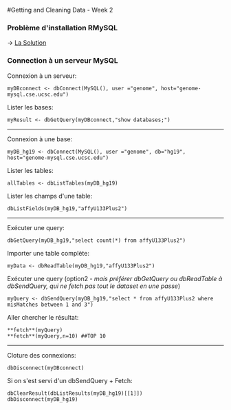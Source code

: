 
#Getting and Cleaning Data - Week 2


### Problème d'installation RMySQL
-> [La Solution](http://stackoverflow.com/questions/24537257/installing-rmysql-in-mavericks)


### Connection à un serveur MySQL
Connexion à un serveur:
```
myDBconnect <- dbConnect(MySQL(), user ="genome", host="genome-mysql.cse.ucsc.edu")
```
Lister les bases:
```
myResult <- dbGetQuery(myDBconnect,"show databases;")
```

---
Connexion à une base:
```
myDB_hg19 <- dbConnect(MySQL(), user ="genome", db="hg19", host="genome-mysql.cse.ucsc.edu")
```
Lister les tables:
```
allTables <- dbListTables(myDB_hg19)
```
Lister les champs d'une table:
```
dbListFields(myDB_hg19,"affyU133Plus2")
```

---
Exécuter une query:
```
dbGetQuery(myDB_hg19,"select count(*) from affyU133Plus2")
```
Importer une table complète:
```
myData <- dbReadTable(myDB_hg19,"affyU133Plus2")
```
Exécuter une query (option2 - *mais préférer dbGetQuery ou dbReadTable à dbSendQuery, qui ne fetch pas tout le dataset en une passe*)
```
myQuery <- dbSendQuery(myDB_hg19,"select * from affyU133Plus2 where misMatches between 1 and 3")
```
Aller chercher le résultat:
```
**fetch**(myQuery)
**fetch**(myQuery,n=10) ##TOP 10
```

---
Cloture des connexions:
```
dbDisconnect(myDBconnect)
```
Si on s'est servi d'un dbSendQuery + Fetch:
```
dbClearResult(dbListResults(myDB_hg19)[[1]]) 
dbDisconnect(myDB_hg19)
```
